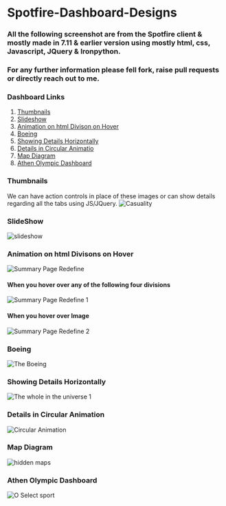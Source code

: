# Spotfire-Dashboard-Designs
### All the following screenshot are from the Spotfire client & mostly made in 7.11 & earlier version using mostly html, css, Javascript, JQuery & Ironpython.
### For any further information please fell fork, raise pull requests or directly reach out to me.

### Dashboard Links
1) [Thumbnails](#Thumbnails)
2) [Slideshow](#Slideshow)
3) [Animation on html Divison on Hover](#Animation-on-html-Divison-on-Hover)
4) [Boeing](#Boeing)
5) [Showing Details Horizontally](#Showing-Details-Horizontally)
6) [Details in Circular Animatio](#Details-in-Circular-Animation)
7) [Map Diagram](#Map-Diagram)
8) [Athen Olympic Dashboard](#Athen-Olympic-Dashboard)

### Thumbnails
We can have action controls in place of these images or can show details regarding all the tabs using JS/JQuery.
![Casuality](https://user-images.githubusercontent.com/86184439/127554721-221445a7-d23b-4230-a86f-f863641b47e2.JPG)

### SlideShow 
![slideshow](https://user-images.githubusercontent.com/86184439/127554705-b632c8f3-e217-4eb8-9fc4-b281e572f12d.JPG)

### Animation on html Divisons on Hover

![Summary Page Redefine](https://user-images.githubusercontent.com/86184439/127554714-1195b7f7-82fd-4753-a3d9-69d4e9119c40.JPG)

#### When you hover over any of the following four divisions

![Summary Page Redefine 1](https://user-images.githubusercontent.com/86184439/127554710-154dfebf-ae5e-403e-b46b-53d96c09e0f0.JPG)

#### When you hover over Image
![Summary Page Redefine 2](https://user-images.githubusercontent.com/86184439/127554711-8f135c17-fade-441d-bbd9-0893cda23929.JPG)

### Boeing
![The Boeing](https://user-images.githubusercontent.com/86184439/127554716-4e173624-3913-49dc-b03d-7b48424a4db2.JPG)

### Showing Details Horizontally
![The whole in the universe 1](https://user-images.githubusercontent.com/86184439/127554718-367b2c90-e25a-48d3-8d53-b3e7b645248c.JPG)

### Details in Circular Animation
![Circular Animation](https://user-images.githubusercontent.com/86184439/127554723-eb0a9556-90df-4152-90e9-05cb3435604e.JPG)

### Map Diagram
![hidden maps](https://user-images.githubusercontent.com/86184439/127554726-115115db-f3dd-4237-9a23-eff5cc644e77.PNG)

### Athen Olympic Dashboard
![O Select sport](https://user-images.githubusercontent.com/86184439/127554728-9845ee6d-3187-484f-837b-27d81dd9bb3c.JPG)

